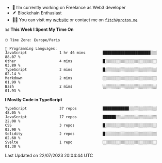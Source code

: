 - 🔭 I’m currently working on Freelance as Web3 developer
- 🪶 Blockchain Enthusiast
- 👨‍💻 You can visit my [website](https://f1tch.xyz) or contact me on [`f1tch@proton.me`](mailto:f1tch@proton.me)

<!--START_SECTION:waka-->
📊 **This Week I Spent My Time On** 

```text
🕑︎ Time Zone: Europe/Paris

💬 Programming Languages: 
JavaScript               1 hr 46 mins        ██████████████████████░░░   88.07 % 
Other                    4 mins              █░░░░░░░░░░░░░░░░░░░░░░░░   03.89 % 
TypeScript               2 mins              █░░░░░░░░░░░░░░░░░░░░░░░░   02.14 % 
Markdown                 2 mins              ░░░░░░░░░░░░░░░░░░░░░░░░░   01.99 % 
Bash                     2 mins              ░░░░░░░░░░░░░░░░░░░░░░░░░   01.93 % 
```

**I Mostly Code in TypeScript** 

```text
TypeScript               37 repos            ████████████░░░░░░░░░░░░░   48.05 % 
JavaScript               17 repos            ██████░░░░░░░░░░░░░░░░░░░   22.08 % 
CSS                      3 repos             █░░░░░░░░░░░░░░░░░░░░░░░░   03.90 % 
Solidity                 2 repos             █░░░░░░░░░░░░░░░░░░░░░░░░   02.60 % 
Svelte                   1 repo              ░░░░░░░░░░░░░░░░░░░░░░░░░   01.30 % 
```




 Last Updated on 22/07/2023 20:04:44 UTC
<!--END_SECTION:waka-->
